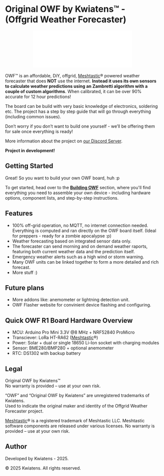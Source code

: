 # Original OWF by Kwiatens™ - (Offgrid Weather Forecaster)
<p align="center">
  <img src="https://github.com/Kwiatens/OWF-Offgrid-Weather-Forecaster/blob/main/images/Original_OWFR1_logo_white.png?raw=true" alt="OWF" />
</p>

OWF™ is an affordable, DiY, offgrid, [Meshtastic](https://meshtastic.org/)® powered weather forecaster that does **NOT** use the internet. **Instead it uses its own sensors to calculate weather predictions using an Zambretti algorithm with a couple of custom algorithms**.
When calibrated, it can be over 90% accurate for 12 hour predictions!

The board can be build with very basic knowledge of electronics, soldering etc. The project has a step by step guide that will go through everything (including common issues).

Don’t worry if you don’t want to build one yourself - we’ll be offering them for sale once everything is ready!

More information about the project on [our Discord Server](https://discord.gg/Jbdw9DENTZ).

**Project in development!**

## Getting Started

Great! So you want to build your own OWF board, huh :p

To get started, head over to the [**Building OWF**](https://github.com/Kwiatens/OWF-Offgrid-Weather-Forecaster/blob/main/docs/00_Getting_Started.md) section, where you'll find everything you need to assemble your own device - including hardware options, component lists, and step-by-step instructions.
## Features

- 100% off-grid operation, no MQTT, no internet connection needed. Everything is computed and ran directly on the OWF board itself. (Ideal for preppers - ready for a zombie apocalypse :p)
- Weather forecasting based on integrated sensor data only.
- The forecaster can send morning and on demand weather raports, featuring both current weather data and the prediction itself.
- Emergency weather alerts such as a high wind or storm warning.
- Many OWF units can be linked together to form a more detailed and rich forecast.
- More stuff :)

## Future plans

- More addons like: anemometer or lightning detection unit.
- OWF Flasher website for convinient device flashing and configuring.

## Quick OWF R1 Board Hardware Overview

- MCU: Arduino Pro Mini 3.3V @8 MHz + NRF52840 ProMicro
- Transciever: LoRa HT-RA62 ([Meshtastic](https://meshtastic.org/)®)
- Power: Solar + dual or single 18650 Li-Ion socket with charging modules
- Sensor: BME280/BMP280 + optional anemometer
- RTC: DS1302 with backup battery

  
## Legal
Original OWF by Kwiatens™  
No warranty is provided – use at your own risk.

“OWF” and “Original OWF by Kwiatens” are unregistered trademarks of Kwiatens.  
Used to indicate the original maker and identity of the Offgrid Weather Forecaster project.

[Meshtastic](https://meshtastic.org/)® is a registered trademark of Meshtastic LLC. Meshtastic software components are released under various licenses. No warranty is provided – use at your own risk.

## Author
Developed by Kwiatens - 2025.

© 2025 Kwiatens. All rights reserved.  
